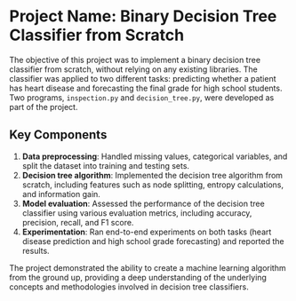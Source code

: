 # Project Name: Binary Decision Tree Classifier from Scratch

The objective of this project was to implement a binary decision tree classifier from scratch, without relying on any existing libraries. The classifier was applied to two different tasks: predicting whether a patient has heart disease and forecasting the final grade for high school students. Two programs, `inspection.py` and `decision_tree.py`, were developed as part of the project.

## Key Components

1. **Data preprocessing**: Handled missing values, categorical variables, and split the dataset into training and testing sets.
2. **Decision tree algorithm**: Implemented the decision tree algorithm from scratch, including features such as node splitting, entropy calculations, and information gain.
3. **Model evaluation**: Assessed the performance of the decision tree classifier using various evaluation metrics, including accuracy, precision, recall, and F1 score.
4. **Experimentation**: Ran end-to-end experiments on both tasks (heart disease prediction and high school grade forecasting) and reported the results.

The project demonstrated the ability to create a machine learning algorithm from the ground up, providing a deep understanding of the underlying concepts and methodologies involved in decision tree classifiers.
